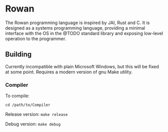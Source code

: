 # Rowan

The Rowan programming language is inspired by JAI, Rust and C. It is designed as a systems programming language, providing a minimal interface with the OS in the @TODO standard library and exposing low-level operation to the programmer.

## Building
Currently incompatible with plain Microsoft Windows, but this will be fixed at some point. 
Requires a modern version of gnu Make utility.

### Compiler
To compile:

`cd /path/to/Compiler`

Release version:
`make release`

Debug version:
`make debug`